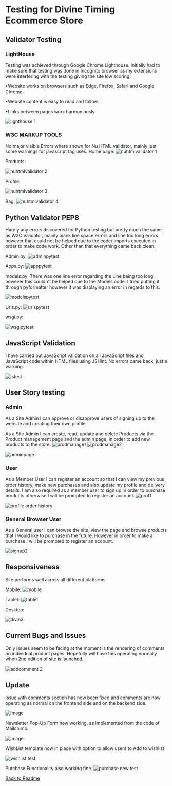 # Testing for Divine Timing Ecommerce Store


## Validator Testing

### LightHouse

Testing was achieved through Google Chrome Lighthouse. Initially had to make sure that testing was done in Incognito browser as
my extensions were interfering with the testing giving the site low scoring.

•Website works on browsers such as Edge, Firefox, Safari and Google Chrome.

•Website content is easy to read and follow.

•Links between pages work harmoniously.

![lighthouse 1](https://user-images.githubusercontent.com/65243328/185663989-def71dd2-2cca-4a02-9a39-081d852d4f14.JPG)


### W3C MARKUP TOOLS

No major visible Errors where shown for Nu HTML validator, mainly just some warnings for javascript tag uses.
Home page:
![nuhtmlvalidator 1](https://user-images.githubusercontent.com/65243328/190242666-5ef79993-2875-4229-9f32-a94fce49bba3.JPG)

Products:

![nuhtmlvalidator 2](https://user-images.githubusercontent.com/65243328/190242672-9bbc523e-68cc-4830-9adb-667567f7ee97.JPG)

Profile:

![nuhtmlvalidator 3](https://user-images.githubusercontent.com/65243328/190242673-01e06ae9-17f6-4fcd-a3dd-7d0f0ec67cc1.JPG)

Bag:
![nuhtmlvalidator 4](https://user-images.githubusercontent.com/65243328/190242679-a73d75bd-b0bc-4f29-8d68-08a9e5513665.JPG)



## Python Validator PEP8
  
  Hardly any errors discovered for Python testing but pretty much the same as W3C Validator, mainly blank line space errors and line too long errors
  however that could not be helped due to the code/ imports executed in order to make code work. Other than that everything came back clean.
  
  Admin.py:
![adminpytest](https://user-images.githubusercontent.com/65243328/185669163-ebddeb82-a67c-4a70-ba0f-6e099fc9dbab.JPG)

  
  Apps.py:
![apppytest](https://user-images.githubusercontent.com/65243328/185669184-d71c19d0-436b-46cb-ac86-b5392d13fcc3.JPG)

  
  
  models.py:
There was one line error regarding the Line being too long however this couldn't be helped due to the Models code.
  I tried putting it through pyformatter however it was displaying an error in regards to this.
  
  ![modelspytest](https://user-images.githubusercontent.com/65243328/185669199-cc02794a-05d7-49fa-919e-3541991584cb.JPG)

  
  Urls.py:
![urlspytest](https://user-images.githubusercontent.com/65243328/185669220-96840b3a-64ff-45db-9dfe-00f3712e87e4.JPG)

  
  wsgi.py:

![wsgipytest](https://user-images.githubusercontent.com/65243328/185669233-77dbdc55-4cc7-41ad-919c-1558022d9005.JPG)


## JavaScript Validation
I have carried out JavaScript validation on all JavaScript files and JavaScript code within HTML files using JSHint. No errors came back, just a warning.

![jstest](https://user-images.githubusercontent.com/65243328/185670892-4b8f3abc-3f20-4c9a-84b6-d1e17f5b2859.JPG)

  
## User Story testing
  
  ### Admin
As a Site Admin I can approve or disapprove users of signing up to the website and creating their own profile.

As a Site Admin I can create, read, update and delete Products via the Product management page and the admin page, in order to add new products to the store.
![prodmanage1](https://user-images.githubusercontent.com/65243328/185662439-d6ca84f5-3eb9-4ec8-8f5a-be100809bc5d.JPG)
![prodmanage2](https://user-images.githubusercontent.com/65243328/185662457-55e05015-5af3-42a3-a9a6-02f5bc55a8cd.JPG)


![adminpage](https://user-images.githubusercontent.com/65243328/185662343-d6b8b5da-56a3-44e0-9370-74b10f41c211.JPG)


   ### User
  As a Member User I can register an account so that I can view my previous order history, make new purchases and also update my profile and delivery details.
  I am also required as a member user to sign up in order to purchase products otherwise I will be prompted to register an account.
  ![prof1](https://user-images.githubusercontent.com/65243328/185662862-bcf95c2c-b560-440b-8ba4-e240912f71fb.JPG)

  ![profile order history](https://user-images.githubusercontent.com/65243328/185662997-8d9698b1-bb47-4eda-acc3-11d4792de785.JPG)

  
  
 ### General Browser User
  As a General user I can browse the site, view the page and browse products that I would like to purchase in the future.
  However in order to make a purchase I will be prompted to register an account.
 
  ![signup2](https://user-images.githubusercontent.com/65243328/185671810-2b4a7e1d-f257-4092-b4c5-35ef1381c358.JPG)


## Responsiveness
  
 Site performs well across all different platforms.
  
  Mobile:
![mobile](https://user-images.githubusercontent.com/65243328/185660279-c5ef10a6-a91c-421d-85ba-19428d7acf03.JPG)

  
  Tablet:
![tablet](https://user-images.githubusercontent.com/65243328/185660287-9a3f124d-3c96-4b05-bd2e-27c4954dd5ef.JPG)

  
  Desktop:

![divin3](https://user-images.githubusercontent.com/65243328/185660336-50329ece-c848-424b-82a3-1ac26c363dc7.JPG)



## Current Bugs and Issues
Only issues seem to be facing at the moment is the rendering of comments on individual product pages.
Hopefully will have this operating normally when 2nd edition of site is launched.

  ![addcomment 2](https://user-images.githubusercontent.com/65243328/190250225-65c27c17-763d-4346-bffe-159e3118fa09.JPG)
  

## Update ##
Issue with comments section has now been fixed and comments are now operating as normal on the frontend side and on the backend side.

![image](https://user-images.githubusercontent.com/65243328/204845881-0260d175-eb13-4224-b271-476318f64324.png)

Newsletter Pop-Up Form now working, as implemented from the code of Mailchimp.

![image](https://user-images.githubusercontent.com/65243328/204848189-b2c99d5a-dd4c-42d4-a4a2-90050b45333d.png)

WishList template now in place with option to allow users to Add to wishlist

![wishlist test](https://user-images.githubusercontent.com/65243328/206454634-8e2926c0-2096-4463-abb5-dd52bf2715f7.JPG)

Purchase Functionality also working fine.
![purchase new test](https://user-images.githubusercontent.com/65243328/206454788-68bbce2d-7940-4e88-9103-31bccba5ff93.JPG)





[Back to Readme](https://github.com/MikaCodez/Divine_Timing/blob/main/README.md)
